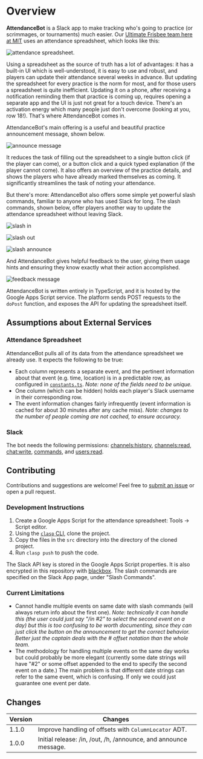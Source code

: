# Overview

**AttendanceBot** is a Slack app to make tracking who's going to practice (or scrimmages, or tournaments) much easier. Our [Ultimate Frisbee team here at MIT](http://mens-ult.mit.edu/) uses an attendance spreadsheet, which looks like this:

![attendance spreadsheet](https://github.com/xxaxdxcxx/attendance-bot/raw/master/imgs/attendance-spreadsheet.jpg "Attendance Spreadsheet").

Using a spreadsheet as the source of truth has a lot of advantages: it has a built-in UI which is well-understood, it is easy to use and robust, and players can update their attendance several weeks in advance. But updating the spreadsheet for every practice is the norm for most, and for those users a spreadsheet is quite inefficient. Updating it on a phone, after receiving a notification reminding them that practice is coming up, requires opening a separate app and the UI is just not great for a touch device. There's an activation energy which many people just don't overcome (looking at you, row 18!). That's where AttendanceBot comes in.

AttendanceBot's main offering is a useful and beautiful practice announcement message, shown below.

![announce message](https://github.com/xxaxdxcxx/attendance-bot/raw/master/imgs/announce-message.png "Announce Message")

It reduces the task of filling out the spreadsheet to a single button click (if the player can come), or a button click and a quick typed explanation (if the player cannot come). It also offers an overview of the practice details, and shows the players who have already marked themselves as coming. It significantly streamlines the task of noting your attendance.

But there's more: AttendanceBot also offers some simple yet powerful slash commands, familiar to anyone who has used Slack for long. The slash commands, shown below, offer players another way to update the attendance spreadsheet without leaving Slack.

![slash in](https://github.com/xxaxdxcxx/attendance-bot/raw/master/imgs/slash-in-command.jpg "/in")

![slash out](https://github.com/xxaxdxcxx/attendance-bot/raw/master/imgs/slash-out-command.jpg "/out")

![slash announce](https://github.com/xxaxdxcxx/attendance-bot/raw/master/imgs/slash-announce-command.jpg "/announce")

And AttendanceBot gives helpful feedback to the user, giving them usage hints and ensuring they know exactly what their action accomplished.

![feedback message](https://github.com/xxaxdxcxx/attendance-bot/raw/master/imgs/feedback-message.png "Feedback to user")

AttendanceBot is written entirely in TypeScript, and it is hosted by the Google Apps Script service. The platform sends POST requests to the `doPost` function, and exposes the API for updating the spreadsheet itself.

## Assumptions about External Services

### Attendance Spreadsheet

AttendanceBot pulls all of its data from the attendance spreadsheet we already use. It expects the following to be true:

- Each column represents a separate event, and the pertinent information about that event (e.g. time, location) is in a predictable row, as configured in [`constants.ts`](src/constants.ts). _Note: none of the fields need to be unique._
- One column (which can be hidden) holds each player's Slack username in their corresponding row.
- The event information changes fairly infrequently (event information is cached for about 30 minutes after any cache miss). _Note: changes to the number of people coming are not cached, to ensure accuracy._

### Slack

The bot needs the following permissions: [channels:history](https://api.slack.com/scopes/channels:history), [channels:read](https://api.slack.com/scopes/channels:read), [chat:write](https://api.slack.com/scopes/chat:write), [commands](https://api.slack.com/scopes/commands), and [users:read](https://api.slack.com/scopes/commands).

## Contributing

Contributions and suggestions are welcome! Feel free to [submit an issue](https://github.com/xxaxdxcxx/attendance-bot/issues/new) or open a pull request.

### Development Instructions

1. Create a Google Apps Script for the attendance spreadsheet: Tools -> Script editor.
2. Using the [`clasp` CLI](https://developers.google.com/apps-script/guides/clasp#clone_an_existing_project), clone the project.
3. Copy the files in the `src` directory into the directory of the cloned project.
4. Run `clasp push` to push the code.

The Slack API key is stored in the Google Apps Script properties. It is also encrypted in this repository with [blackbox](https://github.com/StackExchange/blackbox#blackbox-). The slash commands are specified on the Slack App page, under "Slash Commands".

### Current Limitations

- Cannot handle multiple events on same date with slash commands (will always return info about the first one). _Note: technically it can handle this (the user could just say "/in #2" to select the second event on a day) but this is too confusing to be worth documenting, since they can just click the button on the announcement to get the correct behavior. Better just the captain deals with the # offset notation than the whole team._
- The methodology for handling multiple events on the same day works but could probably be more elegant (currently some date strings will have "#2" or some offset appended to the end to specify the second event on a date.) The main problem is that different date strings can refer to the same event, which is confusing. If only we could just guarantee one event per date.

## Changes

| Version | Changes                                                          |
| ------- | ---------------------------------------------------------------- |
| 1.1.0   | Improve handling of offsets with `ColumnLocator` ADT.            |
| 1.0.0   | Initial release: /in, /out, /h, /announce, and announce message. |
